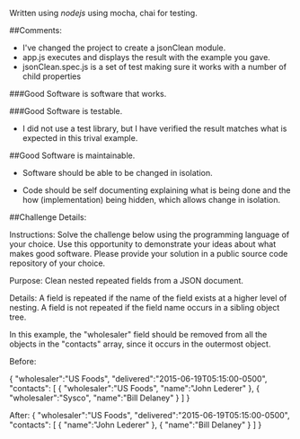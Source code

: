 Written using *nodejs* using mocha, chai for testing. 


##Comments:

* I've changed the project to create a jsonClean module. 
* app.js executes and displays the result with the example you gave. 
* jsonClean.spec.js is a set of test making sure it works with a number of child properties


###Good Software is software that works.


###Good Software is testable. 
  
* I did not use a test library, but I have verified the result matches what is expected in this trival example. 

##Good Software is maintainable. 
  
* Software should be able to be changed in isolation. 
  
* Code should be self documenting explaining what is being done and the how (implementation) being hidden, which allows change in isolation. 


##Challenge Details:

Instructions: Solve the challenge below using the programming language of your choice.  Use this opportunity to demonstrate your ideas about what makes good software.  Please provide your solution in a public source code repository of your choice.

Purpose: Clean nested repeated fields from a JSON document.

Details: A field is repeated if the name of the field exists at a higher level of nesting.  A field is not repeated if the field name occurs in a sibling object tree.

In this example, the "wholesaler" field should be removed from all the objects in the "contacts" array, since it occurs in the outermost object.

Before:

{
  "wholesaler":"US Foods",
  "delivered":"2015-06-19T05:15:00-0500",
  "contacts": [
    {
      "wholesaler":"US Foods",
      "name":"John Lederer"
    },
    {
      "wholesaler":"Sysco",
      "name":"Bill Delaney"
    }
  ]
}

After:
{
  "wholesaler":"US Foods",
  "delivered":"2015-06-19T05:15:00-0500",
  "contacts": [
    {
      "name":"John Lederer"
    },
    {
      "name":"Bill Delaney"
    }
  ]
}
